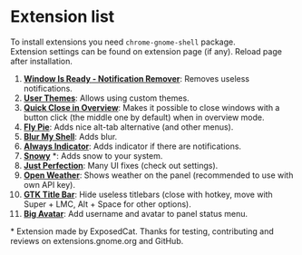 # Extension list
To install extensions you need `chrome-gnome-shell` package.  
Extension settings can be found on extension page (if any). Reload page after installation.  
  
1. [**Window Is Ready - Notification Remover**](https://extensions.gnome.org/extension/1007/window-is-ready-notification-remover/): Removes useless notifications.  
2. [**User Themes**](https://extensions.gnome.org/extension/19/user-themes/): Allows using custom themes.  
3. [**Quick Close in Overview**](https://extensions.gnome.org/extension/352/middle-click-to-close-in-overview/): Makes it possible to close windows with a button click (the middle one by default) when in overview mode.  
5. [**Fly Pie**](https://extensions.gnome.org/extension/3433/fly-pie/): Adds nice alt-tab alternative (and other menus).  
6. [**Blur My Shell**](https://extensions.gnome.org/extension/3193/blur-my-shell/): Adds blur.  
7. [**Always Indicator**](https://extensions.gnome.org/extension/2594/always-indicator/): Adds indicator if there are notifications.  
8. [**Snowy**](https://extensions.gnome.org/extension/3921/snowy/) \*: Adds snow to your system.  
9. [**Just Perfection**](https://extensions.gnome.org/extension/3843/just-perfection/): Many UI fixes (check out settings).  
10. [**Open Weather**](https://extensions.gnome.org/extension/750/openweather/): Shows weather on the panel (recommended to use with own API key).
11. [**GTK Title Bar**](https://extensions.gnome.org/extension/1732/gtk-title-bar/): Hide useless titlebars (close with hotkey, move with Super + LMC, Alt + Space for other options).
12. [**Big Avatar**](https://extensions.gnome.org/extension/3488/big-avatar/): Add username and avatar to panel status menu.
  
    
\* Extension made by ExposedCat. Thanks for testing, contributing and reviews on extensions.gnome.org and GitHub.  